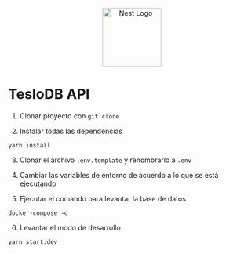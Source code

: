 <p align="center">
  <a href="http://nestjs.com/" target="blank"><img src="https://nestjs.com/img/logo-small.svg" width="120" alt="Nest Logo" /></a>
</p>


# TesloDB API

1. Clonar proyecto con ```git clone```

2. Instalar todas las dependencias
```
yarn install
```

3. Clonar el archivo ```.env.template``` y renombrarlo a ```.env```

4. Cambiar las variables de entorno de acuerdo a lo que se está ejecutando

5. Ejecutar el comando para levantar la base de datos
```
docker-compose -d
```

6. Levantar el modo de desarrollo
```
yarn start:dev
```

